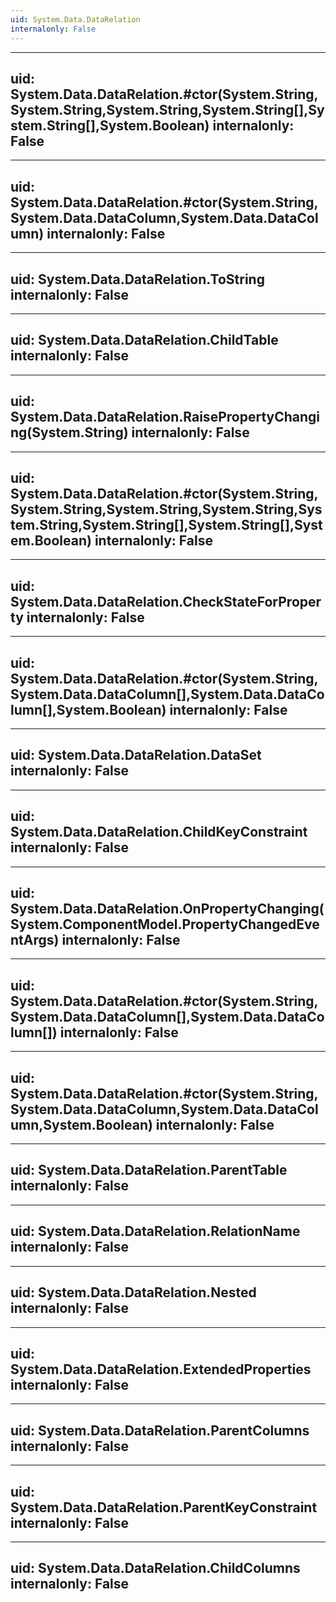 ```yaml
---
uid: System.Data.DataRelation
internalonly: False
---
```


---
uid: System.Data.DataRelation.#ctor(System.String,System.String,System.String,System.String[],System.String[],System.Boolean)
internalonly: False
---

---
uid: System.Data.DataRelation.#ctor(System.String,System.Data.DataColumn,System.Data.DataColumn)
internalonly: False
---

---
uid: System.Data.DataRelation.ToString
internalonly: False
---

---
uid: System.Data.DataRelation.ChildTable
internalonly: False
---

---
uid: System.Data.DataRelation.RaisePropertyChanging(System.String)
internalonly: False
---

---
uid: System.Data.DataRelation.#ctor(System.String,System.String,System.String,System.String,System.String,System.String[],System.String[],System.Boolean)
internalonly: False
---

---
uid: System.Data.DataRelation.CheckStateForProperty
internalonly: False
---

---
uid: System.Data.DataRelation.#ctor(System.String,System.Data.DataColumn[],System.Data.DataColumn[],System.Boolean)
internalonly: False
---

---
uid: System.Data.DataRelation.DataSet
internalonly: False
---

---
uid: System.Data.DataRelation.ChildKeyConstraint
internalonly: False
---

---
uid: System.Data.DataRelation.OnPropertyChanging(System.ComponentModel.PropertyChangedEventArgs)
internalonly: False
---

---
uid: System.Data.DataRelation.#ctor(System.String,System.Data.DataColumn[],System.Data.DataColumn[])
internalonly: False
---

---
uid: System.Data.DataRelation.#ctor(System.String,System.Data.DataColumn,System.Data.DataColumn,System.Boolean)
internalonly: False
---

---
uid: System.Data.DataRelation.ParentTable
internalonly: False
---

---
uid: System.Data.DataRelation.RelationName
internalonly: False
---

---
uid: System.Data.DataRelation.Nested
internalonly: False
---

---
uid: System.Data.DataRelation.ExtendedProperties
internalonly: False
---

---
uid: System.Data.DataRelation.ParentColumns
internalonly: False
---

---
uid: System.Data.DataRelation.ParentKeyConstraint
internalonly: False
---

---
uid: System.Data.DataRelation.ChildColumns
internalonly: False
---
